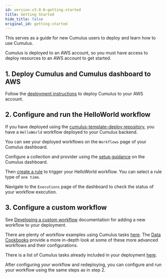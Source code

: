 ```yaml
---
id: version-v3.0.0-getting-started
title: Getting Started
hide_title: false
original_id: getting-started
---
```


This serves as a guide for new Cumulus users to deploy and learn how to use Cumulus.

Cumulus is deployed to an AWS account, so you must have access to deploy resources to an AWS account to get started.

## 1. Deploy Cumulus and Cumulus dashboard to AWS

Follow the [deployment instructions](deployment/deployment-readme) to deploy Cumulus to your AWS account.

## 2. Configure and run the HelloWorld workflow

If you have deployed using the [cumulus-template-deploy repository](https://github.com/nasa/cumulus-template-deploy), you have a `HelloWorld` workflow deployed to your Cumulus backend.

You can see your deployed workflows on the `Workflows` page of your Cumulus dashboard.

Configure a collection and provider using the [setup guidance](data-cookbooks/setup) on the Cumulus dashboard.

Then [create a rule](operator-docs/create-rule-in-cumulus) to trigger your HelloWorld workflow. You can select a rule type of `one time`.

Navigate to the `Executions` page of the dashboard to check the status of your workflow execution.

## 3. Configure a custom workflow

See [Developing a custom workflow](workflows/developing-a-cumulus-workflow) documentation for adding a new workflow to your deployment.

There are plenty of workflow examples using Cumulus tasks [here](https://github.com/nasa/cumulus/tree/master/example/cumulus-tf). The [Data Cookbooks](data-cookbooks/about-cookbooks) provide a more in-depth look at some of these more advanced workflows and their configurations.

There is a list of Cumulus tasks already included in your deployment [here](tasks).

After configuring your workflow and redeploying, you can configure and run your workflow using the same steps as in step 2.
